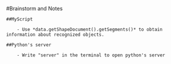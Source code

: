#Brainstorm and Notes

	##MyScript

		- Use *data.getShapeDocument().getSegments()* to obtain information about recognized objects.
	
	##Python's server
		
		- Write "server" in the terminal to open python's server

